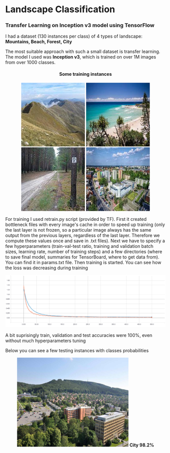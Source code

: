 # Landscape Classification
<h3> Transfer Learning on Inception v3 model using TensorFlow </h3>

I had a dataset (130 instances per class) of 4 types of landscape: <b>Mountains, Beach, Forest, City</b>

The most suitable approach with such a small dataset is transfer learning. The model I used was <b>Inception v3</b>, which is trained on over 1M images from over 1000 classes. 

<h4><p align="center">Some training instances</p></h4>

<p align="center">
  <img width="200" height="200" src='https://github.com/olafplacha/Landscape-Classification/blob/master/img/image105.jpg'/>
  <img width="200" height="200" src='https://github.com/olafplacha/Landscape-Classification/blob/master/img/image6.jpg'/>
  <img width="200" height="200" src='https://github.com/olafplacha/Landscape-Classification/blob/master/img/image115.jpg'/>
  <img width="200" height="200" src='https://github.com/olafplacha/Landscape-Classification/blob/master/img/image2.jpg'/>
</p>



For training I used retrain.py script (provided by TF). First it created bottleneck files with every image's cache in order to speed up training (only the last layer is not frozen, so a particular image always has the same output from the previous layers, regardless of the last layer. Therefore we compute these values once and save in .txt files). Next we have to specify a few hyperparameters (train-val-test ratio, training and validation batch sizes, learning rate, number of training steps) and a few directories (where to save final model, summaries for TensorBoard, where to get data from). You can find it in params.txt file. Then training is started. You can see how the loss was decreasing during training

<p align="center">
  <img src="https://github.com/olafplacha/Landscape-Classification/blob/master/img/loss.png"/>
</p>

A bit suprisingly train, validation and test accuracies were 100%, even without much hyperparameters tuning


Below you can see a few testing instances with classes probabilities

<p align="center">
  <img width="350" height="280" src="https://github.com/olafplacha/Landscape-Classification/blob/master/img/test5.jpg"/>
  <b>City 98.2%</b>
</p>
